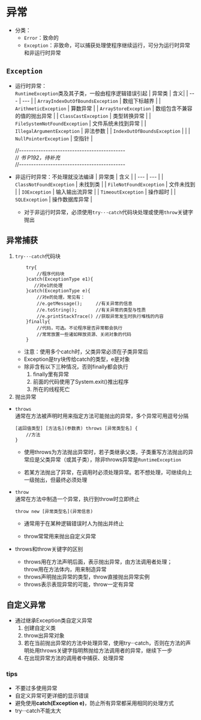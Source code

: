 
# 异常
-   分类：
    -   `Error`：致命的
    -   `Exception`：非致命，可以捕获处理使程序继续运行，可分为运行时异常和非运行时异常

## `Exception`

-   运行时异常：<br>
    `RuntimeException`类及其子类，一般由程序逻辑错误引起 
    | 异常类 | 含义| 
    | --- | --- |
    | `ArrayIndexOutOfBoundsException` | 数组下标越界 |
    | `ArithmeticException` | 算数异常 | 
    | `ArrayStoreException` | 数组包含不兼容的值的抛出异常 | 
    | `ClassCastException` | 类型转换异常 | 
    | `FileSystemNotFoundException` | 文件系统未找到异常 | 
    | `IllegalArgumentException` | 非法参数 |
    | `IndexOutOfBoundsException` | | 
    | `NullPointerException` | 空指针 | 
    
    //--------------------------------------------
    <br>//  *书 P192，待补充*<br>
    //--------------------------------------------

-   非运行时异常：不处理就没法编译 
    | 异常类 | 含义 | 
    | --- | --- |
    | `ClassNotFoundException` | 未找到类 | 
    | `FileNotFoundException` | 文件未找到 | 
    | `IOException` | 输入输出流异常 | 
    | `TimeoutException` | 操作超时 | 
    | `SQLException` | 操作数据库异常 |

    -   对于非运行时异常，必须使用`try···catch`代码块处理或使用`throw`关键字抛出

## 异常捕获

1.  `try···catch`代码块
    ```
        try{       
            //程序代码块     
        }catch(ExceptionType e1){
           //对e1的处理     
        }catch(ExceptionType e){       
            //对e的处理，常见有：       
            //e.getMessage();     //有关异常的信息       
            //e.toString();       //有关异常的类型与性质       
            //e.printStackTrace() //获取异常发生时执行堆栈的内容     
        }finally{       
            //代码，可选。不论程序是否异常都会执行       
            //常常放置一些诸如释放资源、关闭对象的代码     
        }
    ```
    -   注意：使用多个catch时，父类异常必须在子类异常后
    -   Exception是try块传给catch的类型，e是对象
    -   除非含有以下三种情况，否则finally都会执行
        1.  finally里有异常
        2.  前面的代码使用了System.exit()推出程序
        3.  所在的线程死亡
2.  抛出异常

-   `throws`
    <br>通常在方法被声明时用来指定方法可能抛出的异常，多个异常可用逗号分隔
    ```
    [返回值类型] [方法名](参数表) throws [异常类型名] {         
        //方法     
    }
    ```

    -   使用throws为方法抛出异常时，若子类继承父类，子类重写方法抛出的异常应是父类异常（或其子类），除非throws异常是`RuntimeException`

    -   若某方法抛出了异常，在调用时必须处理异常。若不想处理，可继续向上一级抛出，但最终必须处理

-   `throw` <br>通常在方法中制造一个异常，执行到throw时立即终止
    ```
    throw new [异常类型名](异常信息)
    ```

    -   通常用于在某种逻辑错误时人为抛出并终止

    -   throw常常用来抛出自定义异常

-   throws和throw关键字的区别

    -   throws用在方法声明后面，表示抛出异常，由方法调用者处理；
        <br>throw用在方法体内，用来制造异常
    -   throws声明抛出异常的类型，throw直接抛出异常实例
    -   throws表示表现异常的可能，throw一定有异常

## 自定义异常

-   通过继承Exception类自定义异常
    1.  创建自定义类
    2.  throw出异常对象
    3.  若在当前抛出异常的方法中处理异常，使用try···catch，否则在方法的声明处用throws关键字指明熬抛给方法调用者的异常，继续下一步
    4.  在出现异常方法的调用者中捕获、处理异常

### tips

-   不要过多使用异常
-   自定义异常可更详细的显示错误
-   避免使用**catch(Exception e)**，防止所有异常都采用相同的处理方式
-   try···catch不能太大
